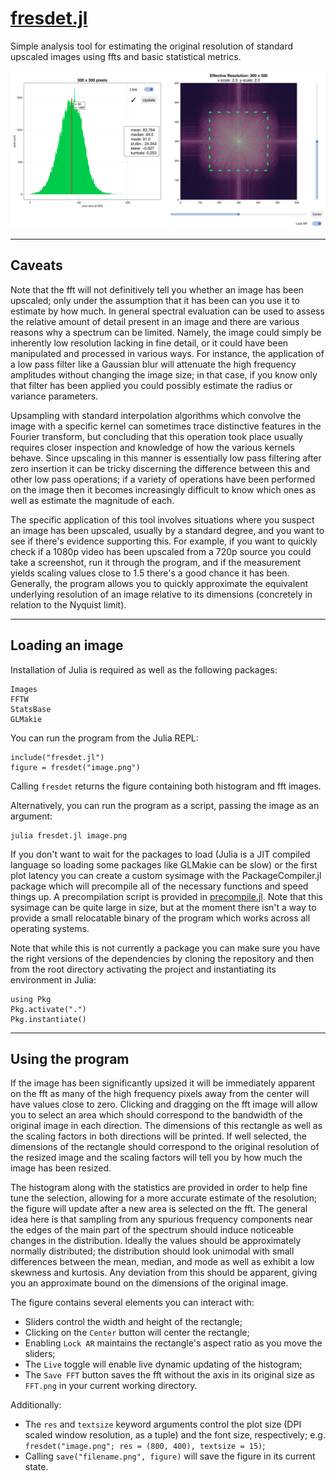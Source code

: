 # [fresdet.jl](fresdet.jl?raw=true)

Simple analysis tool for estimating the original resolution of standard upscaled images using ffts and basic statistical metrics.

![fresdet.png](images/fresdet.png)

----

## Caveats

Note that the fft will not definitively tell you whether an image has been upscaled; only under the assumption that it has been can you use it to estimate by how much. In general spectral evaluation can be used to assess the relative amount of detail present in an image and there are various reasons why a spectrum can be limited. Namely, the image could simply be inherently low resolution lacking in fine detail, or it could have been manipulated and processed in various ways. For instance, the application of a low pass filter like a Gaussian blur will attenuate the high frequency amplitudes without changing the image size; in that case, if you know only that filter has been applied you could possibly estimate the radius or variance parameters.

Upsampling with standard interpolation algorithms which convolve the image with a specific kernel can sometimes trace distinctive features in the Fourier transform, but concluding that this operation took place usually requires closer inspection and knowledge of how the various kernels behave. Since upscaling in this manner is essentially low pass filtering after zero insertion it can be tricky discerning the difference between this and other low pass operations; if a variety of operations have been performed on the image then it becomes increasingly difficult to know which ones as well as estimate the magnitude of each.

The specific application of this tool involves situations where you suspect an image has been upscaled, usually by a standard degree, and you want to see if there's evidence supporting this. For example, if you want to quickly check if a 1080p video has been upscaled from a 720p source you could take a screenshot, run it through the program, and if the measurement yields scaling values close to 1.5 there's a good chance it has been. Generally, the program allows you to quickly approximate the equivalent underlying resolution of an image relative to its dimensions (concretely in relation to the Nyquist limit).

----

## Loading an image

Installation of Julia is required as well as the following packages:
```
Images
FFTW
StatsBase
GLMakie
```

You can run the program from the Julia REPL:
```
include("fresdet.jl")
figure = fresdet("image.png")
```

Calling `fresdet` returns the figure containing both histogram and fft images.

Alternatively, you can run the program as a script, passing the image as an argument:
```
julia fresdet.jl image.png
```

If you don't want to wait for the packages to load (Julia is a JIT compiled language so loading some packages like GLMakie can be slow) or the first plot latency you can create a custom sysimage with the PackageCompiler.jl package which will precompile all of the necessary functions and speed things up. A precompilation script is provided in [precompile.jl](precompile/precompile.jl). Note that this sysimage can be quite large in size, but at the moment there isn't a way to provide a small relocatable binary of the program which works across all operating systems.

Note that while this is not currently a package you can make sure you have the right versions of the dependencies by cloning the repository and then from the root directory activating the project and instantiating its environment in Julia:
```
using Pkg
Pkg.activate(".")
Pkg.instantiate()
```

----

## Using the program

If the image has been significantly upsized it will be immediately apparent on the fft as many of the high frequency pixels away from the center will have values close to zero. Clicking and dragging on the fft image will allow you to select an area which should correspond to the bandwidth of the original image in each direction. The dimensions of this rectangle as well as the scaling factors in both directions will be printed. If well selected, the dimensions of the rectangle should correspond to the original resolution of the resized image and the scaling factors will tell you by how much the image has been resized.

The histogram along with the statistics are provided in order to help fine tune the selection, allowing for a more accurate estimate of the resolution; the figure will update after a new area is selected on the fft. The general idea here is that sampling from any spurious frequency components near the edges of the main part of the spectrum should induce noticeable changes in the distribution. Ideally the values should be approximately normally distributed; the distribution should look unimodal with small differences between the mean, median, and mode as well as exhibit a low skewness and kurtosis. Any deviation from this should be apparent, giving you an approximate bound on the dimensions of the original image.

The figure contains several elements you can interact with:
* Sliders control the width and height of the rectangle;
* Clicking on the `Center` button will center the rectangle;
* Enabling `Lock AR` maintains the rectangle's aspect ratio as you move the sliders;
* The `Live` toggle will enable live dynamic updating of the histogram;
* The `Save FFT` button saves the fft without the axis in its original size as `FFT.png` in your current working directory.

Additionally:
* The `res` and `textsize` keyword arguments control the plot size (DPI scaled window resolution, as a tuple) and the font size, respectively; e.g. `fresdet("image.png"; res = (800, 400), textsize = 15)`;
* Calling `save("filename.png", figure)` will save the figure in its current state.
